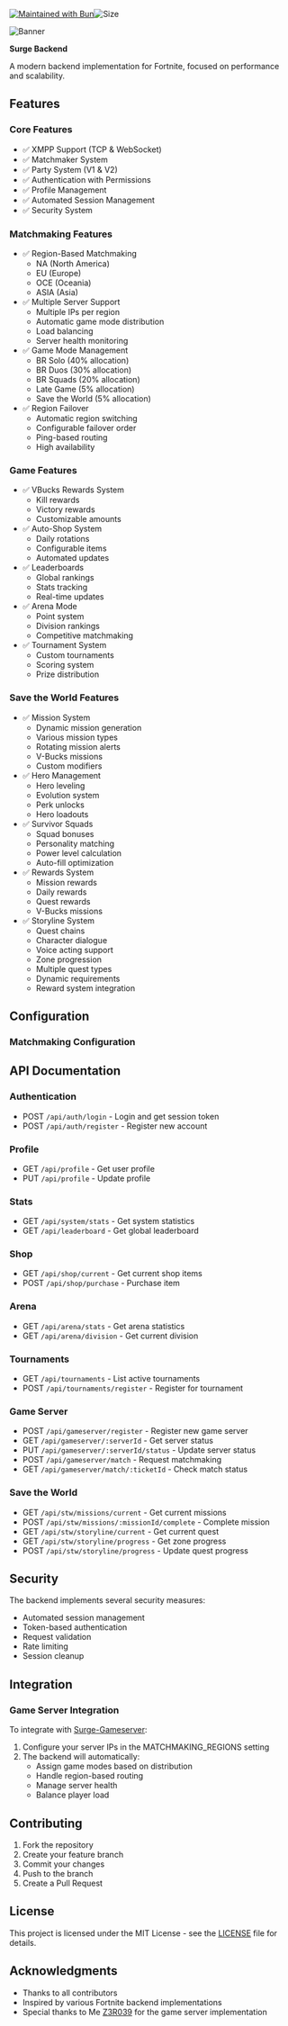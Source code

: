 [![Maintained with Bun](https://img.shields.io/badge/maintained%20with-bun-ac98ff.svg?style=for-the-badge&logo=bun)](https://bun.sh/)![Size](https://img.shields.io/github/repo-size/chloefrfr/ChronosPrivate?label=Size&style=for-the-badge)

![Banner](https://cdn2.unrealengine.com/13br-galaxycup-newsheader-1900x600-1900x600-482668392.jpg)

**Surge Backend**

A modern backend implementation for Fortnite, focused on performance and scalability.

## Features

### Core Features
- ✅ XMPP Support (TCP & WebSocket)
- ✅ Matchmaker System
- ✅ Party System (V1 & V2)
- ✅ Authentication with Permissions
- ✅ Profile Management
- ✅ Automated Session Management
- ✅ Security System

### Matchmaking Features
- ✅ Region-Based Matchmaking
  - NA (North America)
  - EU (Europe)
  - OCE (Oceania)
  - ASIA (Asia)
- ✅ Multiple Server Support
  - Multiple IPs per region
  - Automatic game mode distribution
  - Load balancing
  - Server health monitoring
- ✅ Game Mode Management
  - BR Solo (40% allocation)
  - BR Duos (30% allocation)
  - BR Squads (20% allocation)
  - Late Game (5% allocation)
  - Save the World (5% allocation)
- ✅ Region Failover
  - Automatic region switching
  - Configurable failover order
  - Ping-based routing
  - High availability

### Game Features
- ✅ VBucks Rewards System
  - Kill rewards
  - Victory rewards
  - Customizable amounts
- ✅ Auto-Shop System
  - Daily rotations
  - Configurable items
  - Automated updates
- ✅ Leaderboards
  - Global rankings
  - Stats tracking
  - Real-time updates
- ✅ Arena Mode
  - Point system
  - Division rankings
  - Competitive matchmaking
- ✅ Tournament System
  - Custom tournaments
  - Scoring system
  - Prize distribution

### Save the World Features
- ✅ Mission System
  - Dynamic mission generation
  - Various mission types
  - Rotating mission alerts
  - V-Bucks missions
  - Custom modifiers
- ✅ Hero Management
  - Hero leveling
  - Evolution system
  - Perk unlocks
  - Hero loadouts
- ✅ Survivor Squads
  - Squad bonuses
  - Personality matching
  - Power level calculation
  - Auto-fill optimization
- ✅ Rewards System
  - Mission rewards
  - Daily rewards
  - Quest rewards
  - V-Bucks missions
- ✅ Storyline System
  - Quest chains
  - Character dialogue
  - Voice acting support
  - Zone progression
  - Multiple quest types
  - Dynamic requirements
  - Reward system integration

## Configuration

### Matchmaking Configuration


## API Documentation

### Authentication
- POST `/api/auth/login` - Login and get session token
- POST `/api/auth/register` - Register new account

### Profile
- GET `/api/profile` - Get user profile
- PUT `/api/profile` - Update profile

### Stats
- GET `/api/system/stats` - Get system statistics
- GET `/api/leaderboard` - Get global leaderboard

### Shop
- GET `/api/shop/current` - Get current shop items
- POST `/api/shop/purchase` - Purchase item

### Arena
- GET `/api/arena/stats` - Get arena statistics
- GET `/api/arena/division` - Get current division

### Tournaments
- GET `/api/tournaments` - List active tournaments
- POST `/api/tournaments/register` - Register for tournament

### Game Server
- POST `/api/gameserver/register` - Register new game server
- GET `/api/gameserver/:serverId` - Get server status
- PUT `/api/gameserver/:serverId/status` - Update server status
- POST `/api/gameserver/match` - Request matchmaking
- GET `/api/gameserver/match/:ticketId` - Check match status

### Save the World
- GET `/api/stw/missions/current` - Get current missions
- POST `/api/stw/missions/:missionId/complete` - Complete mission
- GET `/api/stw/storyline/current` - Get current quest
- GET `/api/stw/storyline/progress` - Get zone progress
- POST `/api/stw/storyline/progress` - Update quest progress

## Security

The backend implements several security measures:
- Automated session management
- Token-based authentication
- Request validation
- Rate limiting
- Session cleanup

## Integration

### Game Server Integration
To integrate with [Surge-Gameserver](https://github.com/Z3R039/Surge-Gameserver):
1. Configure your server IPs in the MATCHMAKING_REGIONS setting
2. The backend will automatically:
   - Assign game modes based on distribution
   - Handle region-based routing
   - Manage server health
   - Balance player load

## Contributing

1. Fork the repository
2. Create your feature branch
3. Commit your changes
4. Push to the branch
5. Create a Pull Request

## License

This project is licensed under the MIT License - see the [LICENSE](LICENSE) file for details.

## Acknowledgments

- Thanks to all contributors
- Inspired by various Fortnite backend implementations
- Special thanks to Me [Z3R039](https://github.com/Z3R039) for the game server implementation